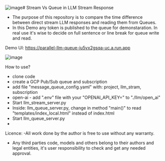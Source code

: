 ![image](https://github.com/konnir/llm_straem_from_queue/assets/119952960/a5b64758-c1d3-4ff5-b8e9-34dc756c9d0f)# Stream Vs Queue in LLM Stream Response
- The purpose of this repository is to compare the time difference between direct stream LLM responses and reading them from Queues. 
- In this Demo any token is published to the queue for demonstaration. In real use it's wise to decide on full sentence or line break for queue write and read.

Demo UI: https://parallel-llm-queue-iu5vx2gsqa-uc.a.run.app 

![image](https://github.com/konnir/llm_straem_from_queue/assets/119952960/c68a35f3-3941-40f6-8b48-9342c009f5cc)

How to use?
- clone code
- create a GCP Pub/Sub queue and subscription
- add file "message_queue_config.yaml" with: project, llm_stram, subscription
- open-ai - add ".env" file with your "OPENAI_API_KEY=" to "./llm/open_ai"
- Start llm_stream_server.py
- Inside: llm_queue_server.py, change in method "main()" to read "templates/index_local.html" instead of index.html
- Start llm_queue_server.py
- 


Licence: 
-All work done by the author is free to use without any warranty.
- Any third parties code, models and others belong to their authors and legal entities, it's user responsibility to check and get any needed approval. 
